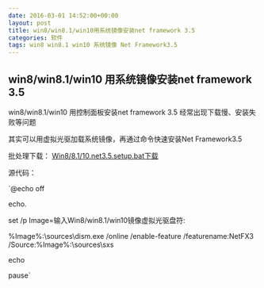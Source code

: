 ```yaml
---
date: 2016-03-01 14:52:00+00:00
layout: post
title: win8/win8.1/win10用系统镜像安装net framework 3.5
categories: 软件
tags: win8 win8.1 win10 系统镜像 Net Framework3.5
---
```


## win8/win8.1/win10 用系统镜像安装net framework 3.5

win8/win8.1/win10 用控制面板安装net framework 3.5 经常出现下载慢、安装失败等问题

其实可以用虚拟光驱加载系统镜像，再通过命令快速安装Net Framework3.5

批处理下载：
[Win8/8.1/10.net3.5.setup.bat下载](download/Win8_net35_setup.bat)

源代码：

`@echo off

echo.

set /p Image=输入Win8/win8.1/win10镜像虚拟光驱盘符:

%Image%:\sources\dism.exe /online /enable-feature /featurename:NetFX3 /Source:%Image%:\sources\sxs

echo

pause`




   <script>
window.tctipConfig = {
        staticPrefix:   "http://static.tctip.com",
        buttonImageId:  7,
        buttonTip:  "zanzhu",
        list:{
            alipay: {qrimg: "https://raw.githubusercontent.com/flyingyouth/Jekyll-Light/gh-pages/img/ali.png"},
            weixin:{qrimg: "https://raw.githubusercontent.com/flyingyouth/Jekyll-Light/gh-pages/img/wx.png"},
        }
};
</script>
<script src="http://static.tctip.com/js/tctip.min.js"></script>
   
